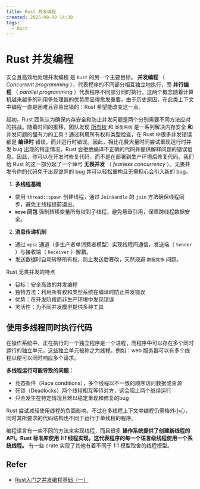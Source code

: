 ```yaml
---
title: Rust 并发编程
created: 2025-09-08 14:38
tags:
  - Rust
---
```

<!-- markdownlint-disable MD025 -->

# Rust 并发编程

安全且高效地处理并发编程 是 `Rust` 的另一个主要目标。 **并发编程** （ *Concurrent programming* ），代表程序的不同部分相互独立地执行，而 **并行编程** （ *parallel programming* ）代表程序不同部分同时执行，这两个概念随着计算机越来越多的利用多处理器的优势而显得愈发重要。由于历史原因，在此类上下文中编程一直是困难且容易出错的：Rust 希望能改变这一点。

起初，Rust 团队认为确保内存安全和防止并发问题是两个分别需要不同方法应对的挑战。随着时间的推移，团队发现 [所有权](./所有权.md) 和 `类型系统` 是一系列解决内存安全 **和** 并发问题的强有力的工具！通过利用所有权和类型检查，在 Rust 中很多并发错误都是 **编译时** 错误，而非运行时错误。因此，相比花费大量时间尝试重现运行时并发 bug 出现的特定情况，Rust 会拒绝编译不正确的代码并提供解释问题的错误信息。因此，你可以在开发时修复代码，而不是在部署到生产环境后修复代码。我们给 Rust 的这一部分起了一个绰号 **无畏并发** （ *fearless concurrency* ）。无畏并发令你的代码免于出现诡异的 bug 并可以轻松重构且无需担心会引入新的 bug。

1. **多线程基础**

- 使用 `thread::spawn` 创建线程，通过 `JoinHandle` 的 `join` 方法确保线程同步，避免主线程提前退出。
- **`move` 闭包** 强制转移变量所有权到子线程，避免悬垂引用，保障跨线程数据安全。

2. **消息传递机制**

- 通过 `mpsc` 通道（多生产者单消费者模型）实现线程间通信，发送端（ `Sender` ）与接收端（ `Receiver` ）解耦。
- 发送数据时自动转移所有权，防止发送后篡改，天然规避 `数据竞争` 问题。

Rust 无畏并发的特点

- 目标：安全高效的并发编程
- 独特方法：利用所有权和类型系统在编译时防止并发错误
- 优势：在开发阶段而非生产环境中发现错误
- 灵活性：为不同并发模型提供多种工具

## 使用多线程同时执行代码

在操作系统中，正在执行的一个独立程序是一个进程，而程序中可以存在多个同时运行的独立单元，这些独立单元被称之为线程。例如：web 服务器可以有多个线程以便可以同时响应多个请求。

**多线程运行可能导致的问题：**

- 竞态条件（Race conditions），多个线程以不一致的顺序访问数据或资源
- 死锁（Deadlocks）两个线程相互等待对方，这会阻止两个继续运行
- 只会发生在特定情况且难以稳定重现和修复的bug

Rust 尝试减轻使用线程的负面影响。不过在多线程上下文中编程仍需格外小心，同时其所要求的代码结构也不同于运行于单线程的程序。

编程语言有一些不同的方法来实现线程，而且很多 **操作系统提供了创建新线程的 API。Rust 标准库使用 *1:1* 线程实现，这代表程序的每一个语言级线程使用一个系统线程。** 有一些 crate 实现了其他有着不同于 1:1 模型取舍的线程模型。

## Refer

- [Rust入门之并发编程基础（一）](https://zhuanlan.zhihu.com/p/1911448651257066109)
